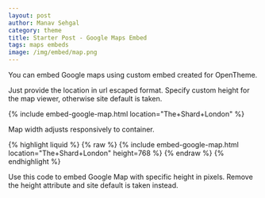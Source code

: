 ```yaml
---
layout: post
author: Manav Sehgal
category: theme
title: Starter Post - Google Maps Embed
tags: maps embeds
image: /img/embed/map.png
---
```


You can embed Google maps using custom embed created for OpenTheme. 

Just provide the location in url escaped format. Specify custom height for the map viewer, otherwise site default is taken.

{% include embed-google-map.html location="The+Shard+London" %}

Map width adjusts responsively to container.

{% highlight liquid %}
{% raw  %}
  {% include embed-google-map.html location="The+Shard+London" height=768 %}
{% endraw %}
{% endhighlight %}

Use this code to embed Google Map with specific height in pixels. 
Remove the height attribute and site default is taken instead.

